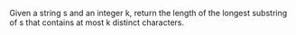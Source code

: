 Given a string s and an integer k, return the length of the longest 
substring
 of s that contains at most k distinct characters.